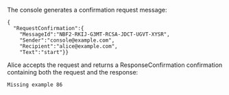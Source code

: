 
The console generates a confirmation request message:

~~~~
{
  "RequestConfirmation":{
    "MessageId":"NBF2-RKIJ-G3MT-RCSA-JDCT-UGVT-XYSR",
    "Sender":"console@example.com",
    "Recipient":"alice@example.com",
    "Text":"start"}}
~~~~

Alice accepts the request and returns a ResponseConfirmation confirmation
containing both the request and the response:


~~~~
Missing example 86
~~~~

